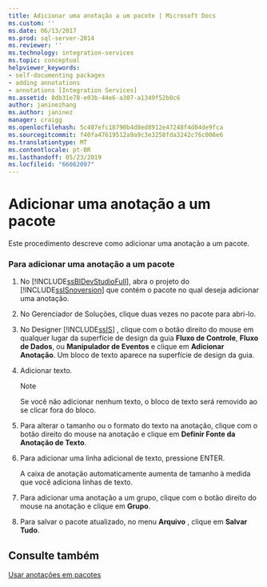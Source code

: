 ```yaml
---
title: Adicionar uma anotação a um pacote | Microsoft Docs
ms.custom: ''
ms.date: 06/13/2017
ms.prod: sql-server-2014
ms.reviewer: ''
ms.technology: integration-services
ms.topic: conceptual
helpviewer_keywords:
- self-documenting packages
- adding annotations
- annotations [Integration Services]
ms.assetid: 8db31e78-e03b-44e6-a307-a1349f52b0c6
author: janinezhang
ms.author: janinez
manager: craigg
ms.openlocfilehash: 5c407efc18790b4d8ed8912e47248f4d04de9fca
ms.sourcegitcommit: f40fa47619512a9a9c3e3258fda3242c76c008e6
ms.translationtype: MT
ms.contentlocale: pt-BR
ms.lasthandoff: 05/23/2019
ms.locfileid: "66062097"
---
```

# <a name="add-an-annotation-to-a-package"></a>Adicionar uma anotação a um pacote
  Este procedimento descreve como adicionar uma anotação a um pacote.  
  
### <a name="to-add-an-annotation-to-a-package"></a>Para adicionar uma anotação a um pacote  
  
1.  No [!INCLUDE[ssBIDevStudioFull](../includes/ssbidevstudiofull-md.md)], abra o projeto do [!INCLUDE[ssISnoversion](../includes/ssisnoversion-md.md)] que contém o pacote no qual deseja adicionar uma anotação.  
  
2.  No Gerenciador de Soluções, clique duas vezes no pacote para abri-lo.  
  
3.  No Designer [!INCLUDE[ssIS](../includes/ssis-md.md)] , clique com o botão direito do mouse em qualquer lugar da superfície de design da guia **Fluxo de Controle**, **Fluxo de Dados**, ou **Manipulador de Eventos** e clique em **Adicionar Anotação**. Um bloco de texto aparece na superfície de design da guia.  
  
4.  Adicionar texto.  
  
    > [!NOTE]  
    >  Se você não adicionar nenhum texto, o bloco de texto será removido ao se clicar fora do bloco.  
  
5.  Para alterar o tamanho ou o formato do texto na anotação, clique com o botão direito do mouse na anotação e clique em **Definir Fonte da Anotação de Texto**.  
  
6.  Para adicionar uma linha adicional de texto, pressione ENTER.  
  
     A caixa de anotação automaticamente aumenta de tamanho à medida que você adiciona linhas de texto.  
  
7.  Para adicionar uma anotação a um grupo, clique com o botão direito do mouse na anotação e clique em **Grupo**.  
  
8.  Para salvar o pacote atualizado, no menu **Arquivo** , clique em **Salvar Tudo**.  
  
## <a name="see-also"></a>Consulte também  
 [Usar anotações em pacotes](use-annotations-in-packages.md)  
  
  

